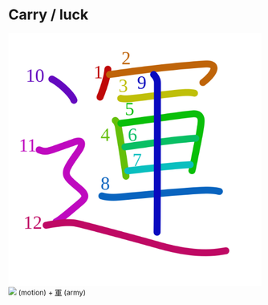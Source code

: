 # Carry / luck
![904b](../kanji-colorize/904b.svg)
![](http://www.kanjidamage.com/assets/radsmall/moving-0e80c2bf34c8fb0abb4d80bddd87b84d2e0840852ee5f185818858a6f305b652.jpg) (motion) + [軍](../kanji-dict/軍.md) (army)